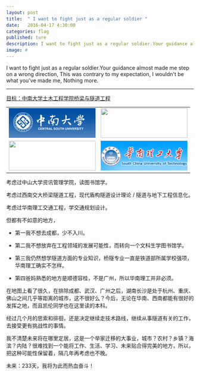 ```yaml
---
layout: post
title:  " I want to fight just as a regular soldier "
date:   2016-04-17 4:30:00
categories: flag
published: ture
description: I want to fight just as a regular soldier.Your guidance almost made me step on a wrong direction, This was contrary to my expectation, I wouldn't be what you've made me, Nothing more. 
image: #
---
```


I want to fight just as a regular soldier.Your guidance almost made me step on a wrong direction, This was contrary to my expectation, I wouldn't be what you've made me, Nothing more.

-------
[<span class="post__tag">目标：中南大学土木工程学院桥梁与隧道工程</span>](http://www.csu.edu.cn/)

<table>
  <tr>
    <td><img src="/images/csu-logo-80px.png" width="233" height="80"></td>
    <td><img src="http://i1379.photobucket.com/albums/ah152/erichueng/ellraq/logo_zps4ehcvmv5.jpg" width="233" height="80"></td>
   </tr>

   <tr>
   	<td><img src="http://i1379.photobucket.com/albums/ah152/erichueng/ellraq/books/logo_zpsvmb8jtsg.jpg" width="233" height="80"></td>
    <td><img src="/images/scu-logo.jpg" width="233" height="80" draggable="false"></td>
   </tr>
</table>


考虑过中山大学资讯管理学院，读图书馆学。

考虑过西南交大桥梁隧道工程，现代盾构隧道设计理论 / 隧道与地下工程信息化。

考虑过华南理工交通工程，学交通规划设计。

但都有不如意的地方，

- 第一我不想去成都，少不入川。

- 第二我不想放弃在工程领域的发展可能性，而转向一个文科生学图书馆学。

- 第三我仍然想学隧道方面的专业知识，桥隧专业一直是铁道部所属学校强项，华南理工确实不怎样。

- 第四爸妈熟悉的地方是顺德容桂，不是广州，所以华南理工并非必须。

在地图上看了很久，在排除成都、武汉、广州之后，湖南长沙是处于杭州、重庆、佛山之间几乎等距离的城市，这不很好么？今后，无论在华南、西南都能有很好的发挥之地，而且凯伦同学也在这里读的本科。

经过几个月的思索和徘徊，还是决定继续走技术路线，继续从事隧道有关的工作，去接受更有挑战性的事情。

我不清楚未来将在哪里定居，这是一个举家迁移的大事业，城市？农村？乡镇？海滨？内陆？很难找到一个能将工作、生活、学习、未来贴合得完美的地方，所以，把这种可能性保留着，隔几年再考虑也不晚。

<span class="post__tag">未来：233天，我将为此而热血奋斗！</span>

